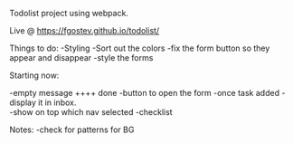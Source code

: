 Todolist project using webpack. 

Live @ https://fgostev.github.io/todolist/

Things to do:
-Styling
-Sort out the colors
-fix the form button so they appear and disappear
-style the forms



Starting now:

-empty message      ++++ done
-button to open the form
-once task added - display it in inbox.  
-show on top which nav selected
-checklist


Notes:
-check for patterns for BG

